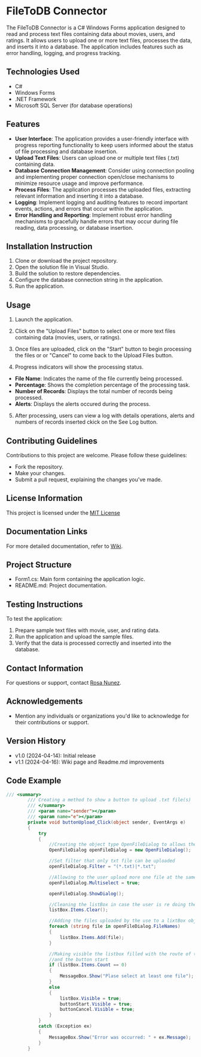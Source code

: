 # FileToDB Connector

The FileToDB Connector is a C# Windows Forms application designed to read and process text files containing data about movies, users, and ratings. It allows users to upload one or more text files, processes the data, and inserts it into a database. The application includes features such as error handling, logging, and progress tracking.


## Technologies Used

- C#
- Windows Forms
- .NET Framework
- Microsoft SQL Server (for database operations)

## Features

- **User Interface**: The application provides a user-friendly interface with progress reporting functionality to keep users informed about the status of file processing and database insertion.  
- **Upload Text Files**: Users can upload one or multiple text files (.txt) containing data.
- **Database Connection Management**: Consider using connection pooling and implementing proper connection open/close mechanisms to minimize resource usage and improve performance.
- **Process Files**: The application processes the uploaded files, extracting relevant information and inserting it into a database.
- **Logging**: Implement logging and auditing features to record important events, actions, and errors that occur within the application.  
- **Error Handling and Reporting**: Implement robust error handling mechanisms to gracefully handle errors that may occur during file reading, data processing, or database insertion.

## Installation Instruction

1. Clone or download the project repository.
2. Open the solution file in Visual Studio.
3. Build the solution to restore dependencies.
4. Configure the database connection string in the application.
5. Run the application.

## Usage

1. Launch the application.

2. Click on the "Upload Files" button to select one or more text files containing data (movies, users, or ratings).

3. Once files are uploaded, click on the "Start" button to begin processing the files or or "Cancel" to come back to the Upload Files button.

4. Progress indicators will show the processing status.
- **File Name**: Indicates the name of the file currently being processed.
- **Percentage**: Shows the completion percentage of the processing task.
- **Number of Records**: Displays the total number of records being processed.
- **Alerts**: Displays the alerts occured during the process.

5. After processing, users can view a log with details operations, alerts and numbers of records inserted ckick on the See Log button.

## Contributing Guidelines

Contributions to this project are welcome. Please follow these guidelines:
- Fork the repository.
- Make your changes.
- Submit a pull request, explaining the changes you've made.

## License Information

This project is licensed under the [MIT License](LICENSE)

## Documentation Links
For more detailed documentation, refer to [Wiki](https://github.com/RosaNunezRivera/read-file-desktop-application/wiki).


## Project Structure

- Form1.cs: Main form containing the application logic.
- README.md: Project documentation.

## Testing Instructions

To test the application:
1. Prepare sample text files with movie, user, and rating data.
2. Run the application and upload the sample files.
3. Verify that the data is processed correctly and inserted into the database.

## Contact Information

For questions or support, contact [Rosa Nunez](mailto:rosamnunezrivera@gmail.com).

## Acknowledgements

- Mention any individuals or organizations you'd like to acknowledge for their contributions or support.

## Version History

- v1.0 (2024-04-14): Initial release
- v1.1 (2024-04-16): Wiki page and Readme.md improvements

## Code Example

```csharp
/// <summary>
        /// Creating a method to show a button to upload .txt file(s) 
        /// </summary>
        /// <param name="sender"></param>
        /// <param name="e"></param>
        private void buttonUpload_Click(object sender, EventArgs e)
        {
            try
            {
                //Creating the object type OpenFileDialog to allows the user upload files
                OpenFileDialog openFileDialog = new OpenFileDialog();

                //Set filter that only txt file can be uploaded 
                openFileDialog.Filter = "(*.txt)|*.txt";

                //Allowing to the user upload more one file at the same time 
                openFileDialog.Multiselect = true;

                openFileDialog.ShowDialog();

                //Cleaning the listBox in case the user is re doing the action 
                listBox.Items.Clear();

                //Adding the files uploaded by the use to a lixtBox object
                foreach (string file in openFileDialog.FileNames)
                {
                    listBox.Items.Add(file);
                }

                //Making visible the listbox filled with the route of the files loaded 
                //and the button start
                if (listBox.Items.Count == 0)
                {
                    MessageBox.Show("Plase select at least one file");
                }
                else
                {
                    listBox.Visible = true;
                    buttonStart.Visible = true;
                    buttonCancel.Visible = true;
                }
            }
            catch (Exception ex)
            {
                MessageBox.Show("Error was occurred: " + ex.Message);
            }
        }
```